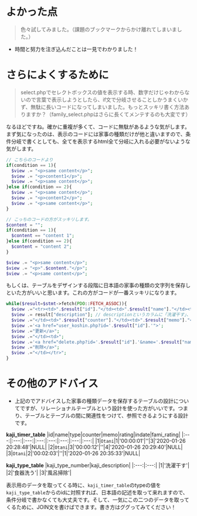 # よかった点
> 色々試してみました。（課題のブックマークからかけ離れてしまいました。）
- 時間と努力を注ぎ込んだことは一見でわかりました！

# さらによくするために
> select.phpでセレクトボックスの値を表示する時、数字だけじゃわからないので言葉で表示しようとしたら、if文で分岐させることしかうまくいかず、無駄に長いコードになってしまいました。もっとスッキリ書く方法ありますか？（family_select.phpはさらに長くてメンテするのも大変です）

なるほどですね。確かに重複が多くて、コードに無駄があるような気がします。まず気になったのは、表示のコードには家事の種類だけが他と違いますので、条件分岐で書くとしても、全てを表示するhtml全て分岐に入れる必要がないような気がします。

```php
// こちらのコードより
if(condition == 1){
  $view .= "<p>same content</p>";
  $view .= "<p>content1</p>";
  $view .= "<p>same content</p>";
}else if(condition == 2){
  $view .= "<p>same content</p>";
  $view .= "<p>content2</p>";
  $view .= "<p>same content</p>";
}

// こっちのコードの方がスッキリします。
$content = "";
if(condition == 1){
  $content == "content 1";
}else if(condition == 2){
  $content = "content 2";
}

$view .= "<p>same content</p>";
$view .= "<p>".$content."</p>";
$view .= "<p>same content</p>";
```

もしくは、テーブルをデザインする段階に日本語の家事の種類の文字列を保存しといた方がいいと思います。これの方がコードが一番スッキリになります。

```php
while($result=$stmt->fetch(PDO::FETCH_ASSOC)){
  $view .="<tr><td>".$result["id"]."</td><td>".$result["name"]."</td><td>";
  $view .= result["description"]; // descriptionというカラムに「洗濯干す」、「食器洗う」など保存する
  $view .="</td><td>".$result["counter"]."</td><td>".$result["memo"]."</td><td>星".$result["rating"]."つ</td><td>";
  $view .='<a href="user_koshin.php?id='.$result["id"].'">';
  $view .="更新</a>";
  $view .="</td><td>";
  $view .='<a href="delete.php?id='.$result["id"].'&name='.$result["name"].'">';
  $view .="削除</a>";
  $view .="</td></tr>";
}
```


# その他のアドバイス
- 上記のでアドバイスした家事の種類データを保存するテーブルの設計についてですが、リレーショナルテーブルという設計を使った方がいいです。つまり、テーブルとテーブルの間に関連性をつけて、参照できるようにする設計です。

**kaji_timer_table**
|id|name|type|counter|memo|rating|indate|fami_rating|
|:---:|:---:|:---:|:---:|:---:|:---:|:---:|:---:|
|1|`Otani`|1|'00:00:01'|''|3|'2020-01-26 20:28:48'|NULL|
|2|`Otani`|3|'00:00:12'|''|4|'2020-01-26 20:29:40'|NULL|
|3|`Otani`|2|'00:02:03'|''|1|'2020-01-26 20:35:33'|NULL|

**kaji_type_table**
|kaji_type_number|kaji_description|
|:---:|:---:|
|1|'洗濯干す'|
|2|'食器洗う'|
|3|'風呂掃除'|

表示用のデータを取ってくる時に、`kaji_timer_table`のtypeの値を`kaji_type_table`からのidに対照すれば、日本語の記述を取って来れますので、条件分岐で書かなくても大丈夫です。そして、一気にこの二つのデータを取ってくるために、JOIN文を書けばできます。書き方はググってみてください！
